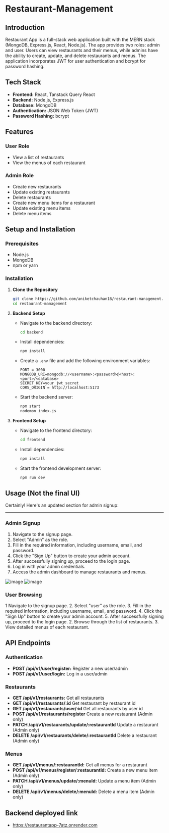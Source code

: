 # Restaurant-Management

## Introduction

Restaurant App is a full-stack web application built with the MERN stack (MongoDB, Express.js, React, Node.js). The app provides two roles: admin and user. Users can view restaurants and their menus, while admins have the ability to create, update, and delete restaurants and menus. The application incorporates JWT for user authentication and bcrypt for password hashing.

## Tech Stack

- **Frontend:** React, Tanstack Query React
- **Backend:** Node.js, Express.js
- **Database:** MongoDB
- **Authentication:** JSON Web Token (JWT)
- **Password Hashing:** bcrypt

## Features

### User Role
- View a list of restaurants
- View the menus of each restaurant

### Admin Role
- Create new restaurants
- Update existing restaurants
- Delete restaurants
- Create new menu items for a restaurant
- Update existing menu items
- Delete menu items

## Setup and Installation

### Prerequisites
- Node.js
- MongoDB
- npm or yarn

### Installation

1. **Clone the Repository**
   ```bash
   git clone https://github.com/aniketchauhan18/restaurant-management.git
   cd restaurant-management
   ```

2. **Backend Setup**
   - Navigate to the backend directory:
     ```bash
     cd backend
     ```
   - Install dependencies:
     ```bash
     npm install
     ```
   - Create a `.env` file and add the following environment variables:
     ```plaintext
     PORT = 3000
     MONGODB_URI=mongodb://<username>:<password>@<host>:<port>/<database>
     SECRET_KEY=your_jwt_secret
     CORS_ORIGIN = http://localhost:5173
     ```
   - Start the backend server:
     ```bash
     npm start
     nodemon index.js
     ```

3. **Frontend Setup**
   - Navigate to the frontend directory:
     ```bash
     cd frontend
     ```
   - Install dependencies:
     ```bash
     npm install
     ```
   - Start the frontend development server:
     ```bash
     npm run dev
     ```

## Usage (Not the final UI)

Certainly! Here's an updated section for admin signup:

---

### Admin Signup
1. Navigate to the signup page.
2. Select "Admin" as the role.
3. Fill in the required information, including username, email, and password.
4. Click the "Sign Up" button to create your admin account.
5. After successfully signing up, proceed to the login page.
6. Log in with your admin credentials.
7. Access the admin dashboard to manage restaurants and menus.

![image](https://github.com/aniketchauhan18/restaurant-management/assets/132349103/5a7492ee-7338-4d43-89fe-4c74a5eaf449)
![image](https://github.com/aniketchauhan18/restaurant-management/assets/132349103/4a18bf8a-dff2-48cb-9209-00ff4520204b)


### User Browsing
1  Navigate to the signup page.
2. Select "user" as the role.
3. Fill in the required information, including username, email, and password.
4. Click the "Sign Up" button to create your admin account.
5. After successfully signing up, proceed to the login page.
2. Browse through the list of restaurants.
3. View detailed menus of each restaurant.

## API Endpoints

### Authentication
- **POST /api/v1/user/register:** Register a new user/admin
- **POST /api/v1/user/login:** Log in a user/admin

### Restaurants
- **GET /api/v1/restaurants:** Get all restaurants
- **GET /api/v1/restaurants/:id** Get restaurant by restaurant id
- **GET /api/v1/restaurants/user/:id** Get all restaurants by user id
- **POST /api/v1/restaurants/register** Create a new restaurant (Admin only)
- **PATCH /api/v1/restaurants/update/:restaurantId** Update a restaurant (Admin only)
- **DELETE /api/v1/restaurants/delete/:restaurantId** Delete a restaurant (Admin only)

### Menus
- **GET /api/v1/menus/:restaurantId:** Get all menus for a restaurant
- **POST /api/v1/menus/register/:restaurantId:** Create a new menu item (Admin only)
- **PATCH /api/v1/menus/update/:menuId:** Update a menu item (Admin only)
- **DELETE /api/v1/menus/delete/:menuId:** Delete a menu item (Admin only)

## Backend deployed link
- https://restaurantapp-7atz.onrender.com
